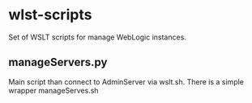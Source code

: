 wlst-scripts
============

Set of WSLT scripts for manage WebLogic instances.

manageServers.py
----------------

Main script than connect to AdminServer via wslt.sh. There is a simple wrapper manageServes.sh

